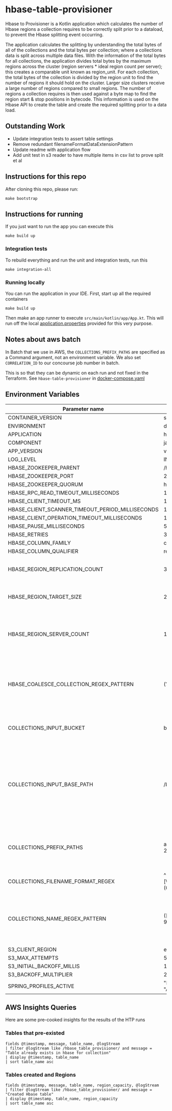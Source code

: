 # hbase-table-provisioner

Hbase to Provisioner is a Kotlin application which calculates the number of Hbase regions a collection requires to be correctly split prior to a dataload, to prevent the Hbase splitting event occurring.

The application calculates the splitting by understanding the total bytes of all of the collections and the total bytes per collection; where a collections data is split across multiple data files.
With the information of the total bytes for all collections, the application divides total bytes by the maximum regions across the cluster (region servers * ideal region count per server); this creates a comparable unit known as region_unit.
For each collection, the total bytes of the collection is divided by the region unit to find the number of regions it should hold on the cluster. Larger size clusters receive a large number of regions compared to small regions.
The number of regions a collection requires is then used against a byte map to find the region start & stop positions in bytecode. This information is used on the Hbase API to create the table and create the required splitting prior to a data load.

## Outstanding Work
- Update integration tests to assert table settings
- Remove redundant filenameFormatDataExtensionPattern
- Update readme with application flow
- Add unit test in s3 reader to have multiple items in csv list to prove split et al

## Instructions for this repo

After cloning this repo, please run:  
```
make bootstrap
```

## Instructions for running

If you just want to run the app you can execute this 
```
make build up
```

### Integration tests

To rebuild everything and run the unit and integration tests, run this
```
make integration-all
```

### Running locally

You can run the application in your IDE.
First, start up all the required containers
```
make build up
```

Then make an app runner to execute `src/main/kotlin/app/App.kt`.
This will run off the local [application.properties](application.properties) provided for this very purpose. 

## Notes about aws batch

In Batch that we use in AWS, the `COLLECTIONS_PREFIX_PATHS` are specified as a Command argument, not an environment variable.
We also set `CORRELATION_ID` to our concourse job number in batch.

This is so that they can be dynamic on each run and not fixed in the Terraform.
See `hbase-table-provisioner` in [docker-compose.yaml](docker-compose.yaml)

## Environment Variables

| Parameter name                                   | Sample Value               | Further info |
|--------------------------------------------------|----------------------------|------------- |
| CONTAINER_VERSION                                | sha:12345                  | - |
| ENVIRONMENT                                      | development                | - |
| APPLICATION                                      | h-t-p                      | - |
| COMPONENT                                        | jar-file                   | - |
| APP_VERSION                                      | v0.1.2                     | - |
| LOG_LEVEL                                        | INFO                       | - |
| HBASE_ZOOKEEPER_PARENT                           | /hbase                     | - |
| HBASE_ZOOKEEPER_PORT                             | 2181                       | - |
| HBASE_ZOOKEEPER_QUORUM                           | hbase                      | - |
| HBASE_RPC_READ_TIMEOUT_MILLISECONDS              | 1200                       | - |
| HBASE_CLIENT_TIMEOUT_MS                          | 1200                       | - |
| HBASE_CLIENT_SCANNER_TIMEOUT_PERIOD_MILLISECONDS | 12000                      | - |
| HBASE_CLIENT_OPERATION_TIMEOUT_MILLISECONDS      | 1000                       | - |
| HBASE_PAUSE_MILLISECONDS                         | 50                         | - |
| HBASE_RETRIES                                    | 3                          | - |
| HBASE_COLUMN_FAMILY                              | cf                         | - |
| HBASE_COLUMN_QUALIFIER                           | record                     | - |
| HBASE_REGION_REPLICATION_COUNT                   | 3                          | Replication count per region created in Hbase |
| HBASE_REGION_TARGET_SIZE                         | 200                        | Number of regions per region server to aim for. |
| HBASE_REGION_SERVER_COUNT                        | 150                        | Number of region servers the cluster is using - this value should be input by Terraform |
| HBASE_COALESCE_COLLECTION_REGEX_PATTERN          | (?<database>[\w-]+)\.(?<collection>[\w-]+) | Regex pattern used to split collection-table name of S3 files into two groups for variable setting. |
| COLLECTIONS_INPUT_BUCKET                         | bucket-id                     | Ingest bucket name - this value should be input by Terraform. |
| COLLECTIONS_INPUT_BASE_PATH                      | /business/mongo               | Base path prefix where UC database export files are held. Note: This is not to include the adb, cdb etc prefixes. They should be handed in as collection paths. |
| COLLECTIONS_PREFIX_PATHS                         | adb/2020-06-23,cdb/2020-06-23 | Prefix for exported UC database files. This is the same prefix values used by HDI. |
| COLLECTIONS_FILENAME_FORMAT_REGEX                | ^[\w]+\-[\w]+\/[\w]+\/[\w]+\/\d{4}\-(0?[1-9]|1[012])\-(0?[1-9]|[12][0-9]|3[01])\/[\w-]+\.[\w-]+\.[0-9]+\.json.gz.enc  | Regex pattern that matches the filenames of the data files within the aforementioned S3 location. |
| COLLECTIONS_NAME_REGEX_PATTERN                   | ([-\w]+\.[-.\w]+)\.[0-9]+\.json\.gz\.enc  | Regex pattern that matches the filenames of the data files within the aforementioned S3 location with groups. |
| S3_CLIENT_REGION                                 | eu-west-2                   | - |
| S3_MAX_ATTEMPTS                                  | 5                           | - |
| S3_INITIAL_BACKOFF_MILLIS                        | 1000                        | - |
| S3_BACKOFF_MULTIPLIER                            | 2                           | - |
| SPRING_PROFILES_ACTIVE                           | "LOCAL_S3" or "AWS_S3"      | - |

## AWS Insights Queries

Here are some pre-cooked insights for the results of the HTP runs

### Tables that pre-existed
```
fields @timestamp, message, table_name, @logStream
| filter @logStream like /hbase_table_provisioner/ and message = "Table already exists in hbase for collection" 
| display @timestamp, table_name
| sort table_name asc
```

### Tables created and Regions
```
fields @timestamp, message, table_name, region_capacity, @logStream
| filter @logStream like /hbase_table_provisioner/ and message = "Created Hbase table" 
| display @timestamp, table_name, region_capacity
| sort table_name asc
```
